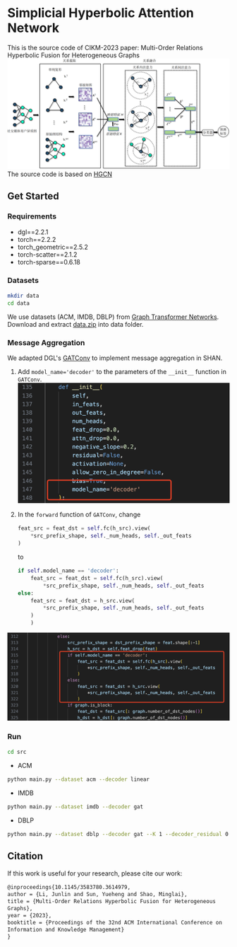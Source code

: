 # Simplicial Hyperbolic Attention Network
This is the source code of CIKM-2023 paper: Multi-Order Relations Hyperbolic Fusion for Heterogeneous  Graphs
![](fig/SAN_framework.png)
The source code is based on [HGCN](https://github.com/HazyResearch/hgcn)

## Get Started
### Requirements
- dgl==2.2.1
- torch==2.2.2
- torch_geometric==2.5.2
- torch-scatter==2.1.2
- torch-sparse==0.6.18
### Datasets
```bash
mkdir data
cd data
```
We use datasets (ACM, IMDB, DBLP) from [Graph Transformer Networks](https://github.com/seongjunyun/Graph_Transformer_Networks/tree/master). Download and extract [data.zip](https://drive.google.com/file/d/1Nx74tgz_-BDlqaFO75eQG6IkndzI92j4/view) into data folder.
### Message Aggregation
We adapted DGL's [GATConv](https://docs.dgl.ai/generated/dgl.nn.pytorch.conv.GATConv.html) to implement message aggregation in SHAN.
1. Add `model_name='decoder'` to the parameters of the `__init__` function in `GATConv`.
![](fig/gatconv_init.png)
2. In the `forward` function of `GATConv`, change 

    ```python
    feat_src = feat_dst = self.fc(h_src).view(
        *src_prefix_shape, self._num_heads, self._out_feats
    )
    ```

    to

    ```python
    if self.model_name == 'decoder':
        feat_src = feat_dst = self.fc(h_src).view(
            *src_prefix_shape, self._num_heads, self._out_feats
    else:
        feat_src = feat_dst = h_src.view(
            *src_prefix_shape, self._num_heads, self._out_feats
        )
        )
    ```
![](fig/gatconv_forward.png)
### Run
```bash
cd src
```
- ACM
```bash
python main.py --dataset acm --decoder linear
```
- IMDB
```bash
python main.py --dataset imdb --decoder gat
```
- DBLP
```bash
python main.py --dataset dblp --decoder gat --K 1 --decoder_residual 0 --sample_times 2
```
## Citation
If this work is useful for your research, please cite our work:
```
@inproceedings{10.1145/3583780.3614979,
author = {Li, Junlin and Sun, Yueheng and Shao, Minglai},
title = {Multi-Order Relations Hyperbolic Fusion for Heterogeneous Graphs},
year = {2023},
booktitle = {Proceedings of the 32nd ACM International Conference on Information and Knowledge Management}
}
```
